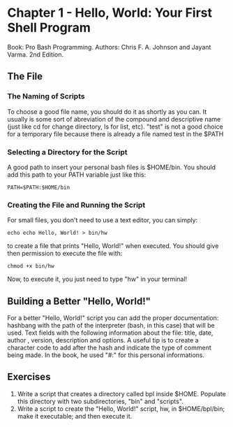 # Chapter 1 - Hello, World: Your First Shell Program
Book: Pro Bash Programming. Authors: Chris F. A. Johnson and Jayant Varma. 2nd Edition.

## The File
### The Naming of Scripts
To choose a good file name, you should do it as shortly as you can. It usually is some sort of abreviation of the compound and descriptive name (just like cd for change directory, ls for list, etc).
"test" is not a good choice for a temporary file because there is already a file named test in the $PATH

### Selecting a Directory for the Script
A good path to insert your personal bash files is $HOME/bin. You should add this path to your PATH variable just like this:

`PATH=$PATH:$HOME/bin`

### Creating the File and Running the Script
For small files, you don't need to use a text editor, you can simply:

`echo echo Hello, World! > bin/hw`

to create a file that prints "Hello, World!" when executed.
You should give then permission to execute the file with:

`chmod +x bin/hw`

Now, to execute it, you just need to type "hw" in your terminal!

## Building a Better "Hello, World!"
For a better "Hello, World!" script you can add the proper documentation:
hashbang with the path of the interpreter (bash, in this case) that will be used.
Text fields with the following information about the file: title, date, author <email>, version, description and options.
A useful tip is to create a character code to add after the hash and indicate the type of comment being made. In the book, he used "#:" for this personal informations.

## Exercises
1. Write a script that creates a directory called bpl inside $HOME. Populate this directory with two subdirectories, "bin" and "scripts".
2. Write a script to create the "Hello, World!" script, hw, in $HOME/bpl/bin; make it executable; and then execute it.